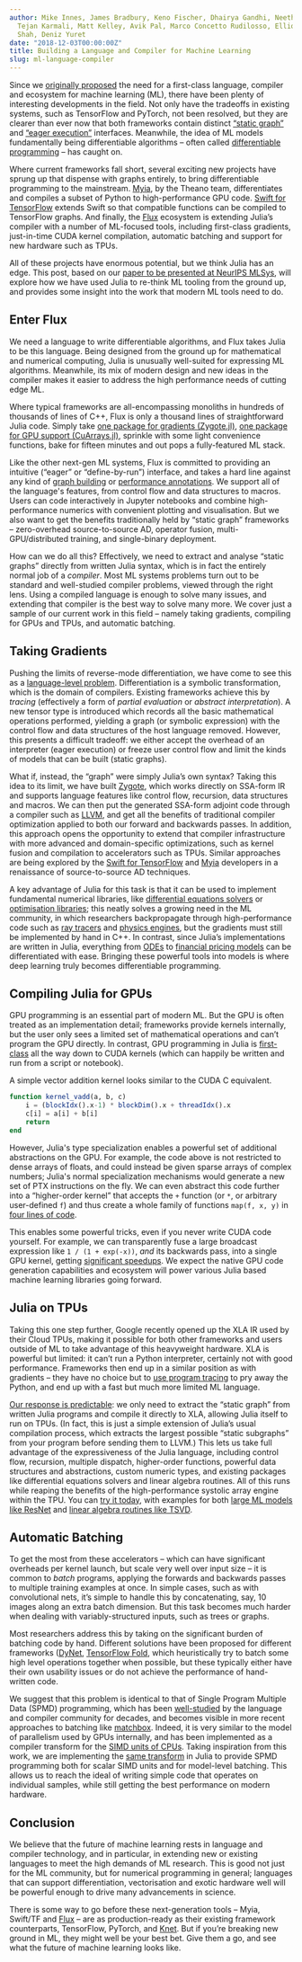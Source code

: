 ```yaml
---
author: Mike Innes, James Bradbury, Keno Fischer, Dhairya Gandhi, Neethu Mariya Joy,
  Tejan Karmali, Matt Kelley, Avik Pal, Marco Concetto Rudilosso, Elliot Saba, Viral
  Shah, Deniz Yuret
date: "2018-12-03T00:00:00Z"
title: Building a Language and Compiler for Machine Learning
slug: ml-language-compiler
---
```


Since we [originally proposed](https://julialang.org/blog/2017/12/ml&pl) the need for a first-class language, compiler and ecosystem for machine learning (ML), there have been plenty of interesting developments in the field. Not only have the tradeoffs in existing systems, such as TensorFlow and PyTorch, not been resolved, but they are clearer than ever now that both frameworks contain distinct [“static graph”](https://pytorch.org/docs/master/jit.html) and [“eager execution”](https://www.tensorflow.org/guide/eager) interfaces. Meanwhile, the idea of ML models fundamentally being differentiable algorithms – often called [differentiable programming](https://www.facebook.com/yann.lecun/posts/10155003011462143) – has caught on.

Where current frameworks fall short, several exciting new projects have sprung up that dispense with graphs entirely, to bring differentiable programming to the mainstream. [Myia](https://github.com/mila-udem/myia), by the Theano team, differentiates and compiles a subset of Python to high-performance GPU code. [Swift for TensorFlow](https://github.com/tensorflow/swift) extends Swift so that compatible functions can be compiled to TensorFlow graphs. And finally, the [Flux](https://github.com/FluxML/Flux.jl) ecosystem is extending Julia’s compiler with a number of ML-focused tools, including first-class gradients, just-in-time CUDA kernel compilation, automatic batching and support for new hardware such as TPUs.

All of these projects have enormous potential, but we think Julia has an edge. This post, based on our [paper to be presented at NeurIPS MLSys](https://arxiv.org/abs/1811.01457), will explore how we have used Julia to re-think ML tooling from the ground up, and provides some insight into the work that modern ML tools need to do.

## Enter Flux

We need a language to write differentiable algorithms, and Flux takes Julia to be this language. Being designed from the ground up for mathematical and numerical computing, Julia is unusually well-suited for expressing ML algorithms.  Meanwhile, its mix of modern design and new ideas in the compiler makes it easier to address the high performance needs of cutting edge ML.

Where typical frameworks are all-encompassing monoliths in hundreds of thousands of lines of C++, Flux is only a thousand lines of straightforward Julia code. Simply take [one package for gradients (Zygote.jl)](https://github.com/FluxML/Zygote.jl), [one package for GPU support (CuArrays.jl)](https://github.com/JuliaGPU/CuArrays.jl/), sprinkle with some light convenience functions, bake for fifteen minutes and out pops a fully-featured ML stack.

Like the other next-gen ML systems, Flux is committed to providing an intuitive (“eager” or “define-by-run”) interface, and takes a hard line against any kind of [graph building](https://www.tensorflow.org/guide/autograph) or [performance annotations](https://pytorch.org/docs/master/jit.html). We support all of the language's features, from control flow and data structures to macros. Users can code interactively in Jupyter notebooks and combine high-performance numerics with convenient plotting and visualisation. But we also want to get the benefits traditionally held by “static graph” frameworks – zero-overhead source-to-source AD, operator fusion, multi-GPU/distributed training, and single-binary deployment.

How can we do all this? Effectively, we need to extract and analyse “static graphs” directly from written Julia syntax, which is in fact the entirely normal job of a *compiler*. Most ML systems problems turn out to be standard and well-studied compiler problems, viewed through the right lens. Using a compiled language is enough to solve many issues, and extending that compiler is the best way to solve many more. We cover just a sample of our current work in this field – namely taking gradients, compiling for GPUs and TPUs, and automatic batching.

## Taking Gradients

Pushing the limits of reverse-mode differentiation, we have come to see this as a [language-level problem](https://arxiv.org/abs/1810.07951). Differentiation is a symbolic transformation, which is the domain of compilers. Existing frameworks achieve this by *tracing* (effectively a form of *partial evaluation* or *abstract interpretation*). A new tensor type is introduced which records all the basic mathematical operations performed, yielding a graph (or symbolic expression) with the control flow and data structures of the host language removed. However, this presents a difficult tradeoff: we either accept the overhead of an interpreter (eager execution) or freeze user control flow and limit the kinds of models that can be built (static graphs).

What if, instead, the “graph” were simply Julia’s own syntax? Taking this idea to its limit, we have built [Zygote](https://github.com/FluxML/Zygote.jl), which works directly on SSA-form IR and supports language features like control flow, recursion, data structures and macros. We can then put the generated SSA-form adjoint code through a compiler such as [LLVM](http://llvm.org/), and get all the benefits of traditional compiler optimization applied to both our forward and backwards passes. In addition, this approach opens the opportunity to extend that compiler infrastructure with more advanced and domain-specific optimizations, such as kernel fusion and compilation to accelerators such as TPUs. Similar approaches are being explored by the [Swift for TensorFlow](https://gist.github.com/rxwei/30ba75ce092ab3b0dce4bde1fc2c9f1d) and [Myia](https://arxiv.org/abs/1810.11530) developers in a renaissance of source-to-source AD techniques.

A key advantage of Julia for this task is that it can be used to implement fundamental numerical libraries, like [differential equations solvers](http://juliadiffeq.org/) or [optimisation libraries](https://github.com/JuliaOpt/JuMP.jl); this neatly solves a growing need in the ML community, in which researchers backpropagate through high-performance code such as [ray tracers](https://people.csail.mit.edu/tzumao/diffrt/) and [physics engines](https://arxiv.org/abs/1611.01652), but the gradients must still be implemented by hand in C++. In contrast, since Julia’s implementations are written in Julia, everything from [ODEs](https://github.com/FluxML/model-zoo/blob/a243e8b192236c30064fcdb7a36f17f3b6823c34/other/diffeq/diffeq.jl) to [financial pricing models](https://wilmott.com/automatic-for-the-greeks/) can be differentiated with ease. Bringing these powerful tools into models is where deep learning truly becomes differentiable programming.

## Compiling Julia for GPUs

GPU programming is an essential part of modern ML. But the GPU is often treated as an implementation detail; frameworks provide kernels internally, but the user only sees a limited set of mathematical operations and can’t program the GPU directly. In contrast, GPU programming in Julia is [first-class](https://devblogs.nvidia.com/gpu-computing-julia-programming-language/) all the way down to CUDA kernels (which can happily be written and run from a script or notebook).

A simple vector addition kernel looks similar to the CUDA C equivalent.

```julia
function kernel_vadd(a, b, c)
    i = (blockIdx().x-1) * blockDim().x + threadIdx().x
    c[i] = a[i] + b[i]
    return
end
```

However, Julia's type specialization enables a powerful set of additional abstractions on the GPU. For example, the code above is not restricted to dense arrays of floats, and could instead be given sparse arrays of complex numbers; Julia's normal specialization mechanisms would generate a new set of PTX instructions on the fly. We can even abstract this code further into a “higher-order kernel” that accepts the `+` function (or `*`, or arbitrary user-defined `f`) and thus create a whole family of functions `map(f, x, y)` in [four lines of code](http://mikeinnes.github.io/2017/08/24/cudanative.html).

This enables some powerful tricks, even if you never write CUDA code yourself. For example, we can transparently fuse a large broadcast expression like `1 / (1 + exp(-x))`, *and* its backwards pass, into a single GPU kernel, getting [significant speedups](https://arxiv.org/abs/1810.08297). We expect the native GPU code generation capabilities and ecosystem will power various Julia based machine learning libraries going forward.

## Julia on TPUs

Taking this one step further, Google recently opened up the XLA IR used by their Cloud TPUs, making it possible for both other frameworks and users outside of ML to take advantage of this heavyweight hardware. XLA is powerful but limited: it can’t run a Python interpreter, certainly not with good performance. Frameworks then end up in a similar position as with gradients – they have no choice but to [use program tracing](https://github.com/google/jax) to pry away the Python, and end up with a fast but much more limited ML language.

[Our response is predictable](https://arxiv.org/abs/1810.09868): we only need to extract the “static graph” from written Julia programs and compile it directly to XLA, allowing Julia itself to run on TPUs. (In fact, this is just a simple extension of Julia’s usual compilation process, which extracts the largest possible “static subgraphs” from your program before sending them to LLVM.) This lets us take full advantage of the expressiveness of the Julia language, including control flow, recursion, multiple dispatch, higher-order functions, powerful data structures and abstractions, custom numeric types, and existing packages like differential equations solvers and linear algebra routines. All of this runs while reaping the benefits of the high-performance systolic array engine within the TPU. You can [try it today](https://github.com/JuliaTPU/XLA.jl), with examples for both [large ML models like ResNet](https://github.com/JuliaTPU/XLA.jl/blob/d04c5914bc0d9f7d7fed68233f167d5b67003f7f/examples/resnet/resnet.jl) and [linear algebra routines like TSVD](https://github.com/JuliaTPU/XLA.jl/blob/d04c5914bc0d9f7d7fed68233f167d5b67003f7f/examples/tsvd.jl).

## Automatic Batching

To get the most from these accelerators – which can have significant overheads per kernel launch, but scale very well over input size – it is common to *batch* programs, applying the forwards and backwards passes to multiple training examples at once. In simple cases, such as with convolutional nets, it’s simple to handle this by concatenating, say, 10 images along an extra batch dimension. But this task becomes much harder when dealing with variably-structured inputs, such as trees or graphs.

Most researchers address this by taking on the significant burden of batching code by hand. Different solutions have been proposed for different frameworks ([DyNet](https://dynet.readthedocs.io/en/latest/tutorials_notebooks/Autobatching.html),  [TensorFlow Fold](https://github.com/tensorflow/fold), which heuristically try to batch some high level operations together when possible, but these typically either have their own usability issues or do not achieve the performance of hand-written code.

We suggest that this problem is identical to that of Single Program Multiple Data (SPMD) programming, which has been [well-studied](https://www.cs.cmu.edu/afs/cs.cmu.edu/Web/People/blelloch/papers/Ble90.pdf) by the language and compiler community for decades, and becomes visible in more recent approaches to batching like [matchbox](https://github.com/salesforce/matchbox). Indeed, it is very similar to the model of parallelism used by GPUs internally, and has been implemented as a compiler transform for the [SIMD units of CPUs](https://ispc.github.io/). Taking inspiration from this work, we are implementing the [same transform](http://compilers.cs.uni-saarland.de/projects/wfv/) in Julia to provide SPMD programming both for scalar SIMD units and for model-level batching. This allows us to reach the ideal of writing simple code that operates on individual samples, while still getting the best performance on modern hardware.

## Conclusion

We believe that the future of machine learning rests in language and compiler technology, and in particular, in extending new or existing languages to meet the high demands of ML research. This is good not just for the ML community, but for numerical programming in general; languages that can support differentiation, vectorisation and exotic hardware well will be powerful enough to drive many advancements in science.

There is some way to go before these next-generation tools – Myia, Swift/TF and [Flux](http://fluxml.ai) – are as production-ready as their existing framework counterparts, TensorFlow, PyTorch, and [Knet](https://github.com/denizyuret/Knet.jl). But if you’re breaking new ground in ML, they might well be your best bet. Give them a go, and see what the future of machine learning looks like.
